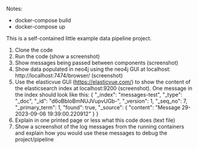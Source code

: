 Notes:
- docker-compose build
- docker-compose up

This is a self-contained little example data pipeline project.

1. Clone the code
2. Run the code (show a screenshot)
3. Show messages being passed between components (screenshot)
4. Show data populated in neo4j using the neo4j GUI at localhost: http://localhost:7474/browser/ (screenshot)
5. Use the elasticvue GUI (https://elasticvue.com/) to show the content of the elasticsearch index at localhost:9200 (screenshot). One message in the index should look like this: {
	"_index": "messages-test",
	"_type": "_doc",
	"_id": "d6oBbIoBmNUJVupvUGb-",
	"_version": 1,
	"_seq_no": 7,
	"_primary_term": 1,
	"found": true,
	"_source": {
		"content": "Message 29-2023-09-06 19:39:00.220912"
	}
}
6. Explain in one printed page or less what this code does (text file)
7. Show a screenshot of the log messages from the running containers and explain how you would use these messages to debug the project/pipeline

